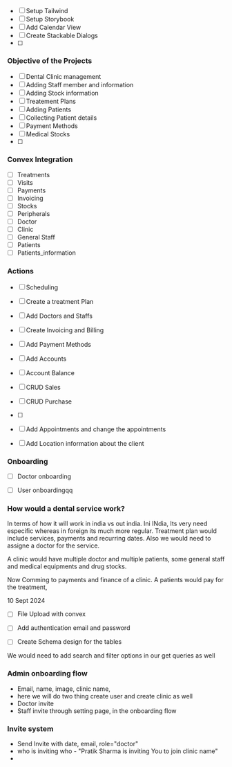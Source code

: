 - [ ] Setup Tailwind
- [ ] Setup Storybook 
- [ ] Add Calendar View
- [ ] Create Stackable Dialogs
- [ ] 

### Objective of the Projects
- [ ] Dental Clinic management
- [ ] Adding Staff member and information
- [ ] Adding Stock information
- [ ] Treatement Plans 
- [ ] Adding Patients
- [ ] Collecting Patient details
- [ ] Payment Methods
- [ ] Medical Stocks
- [ ] 


### Convex Integration
- [ ] Treatments
- [ ] Visits
- [ ] Payments
- [ ] Invoicing
- [ ] Stocks
- [ ] Peripherals
- [ ] Doctor 
- [ ] Clinic
- [ ] General Staff
- [ ] Patients
- [ ] Patients_information

### Actions
- [ ] Scheduling
- [ ] Create a treatment Plan
- [ ] Add Doctors and Staffs
- [ ] Create Invoicing and Billing
- [ ] Add Payment Methods
- [ ] Add Accounts 
- [ ] Account Balance
- [ ] CRUD Sales
- [ ] CRUD Purchase
- [ ] 
- [ ] Add Appointments and change the appointments
- [ ] Add Location information about the client
 

### Onboarding
- [ ] Doctor onboarding
- [ ] User onboardingqq


### How would a dental service work? 

In terms of how it will work in india vs out india. Ini INdia, Its very need especific whereas in foreign its much more regular. Treatment plan would include services, payments and recurring dates. Also we would need to assigne a doctor for the service. 

A clinic would have multiple doctor and multiple patients, some general staff and medical equipments and drug stocks. 

Now Comming to payments and finance of a clinic. A patients would pay for the treatment, 


10 Sept 2024
- [ ] File Upload with convex
- [ ] Add authentication email and password
- [ ] Create Schema design for the tables


We would need to add search and filter options in our get queries as well 

### Admin onboarding flow
- Email, name, image, clinic name, 
- here we will do two thing create user and create clinic as well 
- Doctor invite 
- Staff invite through setting page, in the onboarding flow

### Invite system 
- Send Invite with date, email, role="doctor"
- who is inviting who - "Pratik Sharma is inviting You to join clinic name"
- 



